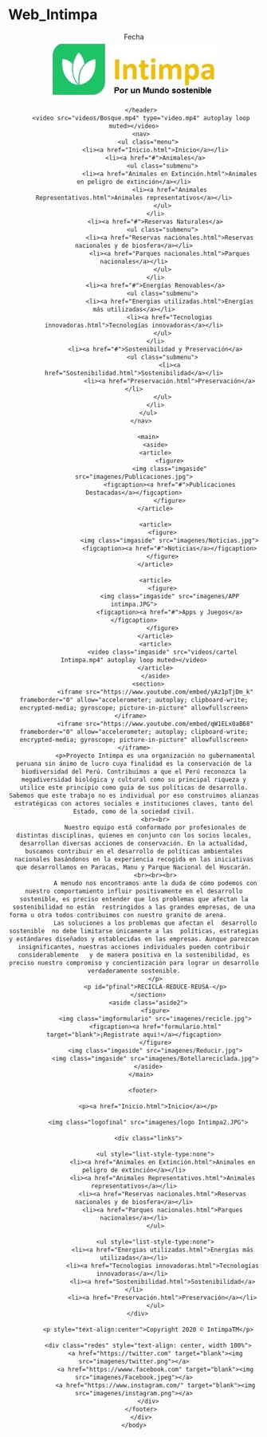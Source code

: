 # Web_Intimpa
<!doctype html>
<html lang="es">
<head>
<meta charset="utf-8">
<meta name="viewport" content="width=device-width, initial-scale=1.0">
<title>Intimpa</title>
<link href="css/estilos.css" rel="stylesheet" type="text/css">
</head>
	<body>
	<div>
		<header>
			<div id="cfecha">Fecha</div>
			<div><img src="imagenes/Logo Intilpa1.jpg"></div>
			
		</header>
		<video src="videos/Bosque.mp4" type="video.mp4" autoplay loop muted></video>
		<nav>
			<ul class="menu">
				<li><a href="Inicio.html">Inicio</a></li>
				<li><a href="#">Animales</a>
					<ul class="submenu">
						<li><a href="Animales en Extinción.html">Animales en peligro de extinción</a></li>
						<li><a href="Animales Representativos.html">Animales representativos</a></li>
					</ul>
				</li>
				<li><a href="#">Reservas Naturales</a>
					<ul class="submenu">
						<li><a href="Reservas nacionales.html">Reservas nacionales y de biosfera</a></li>
						<li><a href="Parques nacionales.html">Parques nacionales</a></li>
					</ul>
				</li>
				<li><a href="#">Energías Renovables</a>
					<ul class="submenu">
						<li><a href="Energias utilizadas.html">Energías más utilizadas</a></li>
						<li><a href="Tecnologias innovadoras.html">Tecnologías innovadoras</a></li>
					</ul>
				</li>
				<li><a href="#">Sostenibilidad y Preservación</a>
					<ul class="submenu">
						<li><a href="Sostenibilidad.html">Sostenibilidad</a></li>
						<li><a href="Preservación.html">Preservación</a></li>
					</ul>
				</li>
			</ul>
		</nav>
			
			<main>
				<aside>
				<article>
						<figure>
						<img class="imgaside" src="imagenes/Publicaciones.jpg">
						<figcaption><a href="#">Publicaciones Destacadas</a></figcaption>
						</figure>
				</article>
				
				<article>
					<figure>
						<img class="imgaside" src="imagenes/Noticias.jpg">
						<figcaption><a href="#">Noticias</a></figcaption>
					</figure>
				</article>
					
				<article>
					<figure>
						<img class="imgaside" src="imagenes/APP intimpa.JPG">
						<figcaption><a href="#">Apps y Juegos</a></figcaption>
					</figure>
				</article>
				<article>
					<video class="imgaside" src="videos/cartel Intimpa.mp4" autoplay loop muted></video>
				</article>
				</aside>
			<section>
				<iframe src="https://www.youtube.com/embed/yAz1pTjDm_k" frameborder="0" allow="accelerometer; autoplay; clipboard-write; encrypted-media; gyroscope; picture-in-picture" allowfullscreen></iframe>	
				<iframe src="https://www.youtube.com/embed/qW1ELx0aB68" frameborder="0" allow="accelerometer; autoplay; clipboard-write; encrypted-media; gyroscope; picture-in-picture" allowfullscreen></iframe>
				<p>Proyecto Intimpa es una organización no gubernamental peruana sin ánimo de lucro cuya finalidad es la conservación de la biodiversidad del Perú.	Contribuimos a que el Perú reconozca la megadiversidad biológica y cultural como su principal riqueza y utilice este principio como guía de sus políticas de desarrollo. Sabemos que este trabajo no es individual por eso construimos alianzas estratégicas con actores sociales e instituciones claves, tanto del Estado, como de la sociedad civil.
				<br><br>
				Nuestro equipo está conformado por profesionales de distintas disciplinas, quienes en conjunto con los socios locales, desarrollan diversas acciones de conservación. En la actualidad, buscamos contribuir en el desarrollo de políticas ambientales nacionales basándonos en la experiencia recogida en las iniciativas que desarrollamos en Paracas, Manu y Parque Nacional del Huscarán.
				<br><br><br>
				A menudo nos encontramos ante la duda de cómo podemos con nuestro comportamiento influir positivamente en el desarrollo sostenible, es preciso entender que los problemas que afectan la sostenibilidad no están  restringidos a las grandes empresas, de una forma u otra todos contribuimos con nuestro granito de arena.			
				Las soluciones a los problemas que afectan el  desarrollo sostenible  no debe limitarse únicamente a las  políticas, estrategias y estándares diseñados y establecidas en las empresas. Aunque parezcan insignificantes, nuestras acciones individuales pueden contribuir considerablemente   y de manera positiva en la sostenibilidad, es preciso nuestro compromiso y concientización para lograr un desarrollo verdaderamente sostenible.
				</p>
				<p id="pfinal">RECICLA-REDUCE-REUSA-</p>
			</section>
			<aside class="aside2">
				<figure>
				<img class="imgformulario" src="imagenes/recicle.jpg">
				<figcaption><a href="formulario.html" target="blank">¡Registrate aqui!</a></figcaption>
				</figure>
				<img class="imgaside" src="imagenes/Reducir.jpg">
				<img class="imgaside" src="imagenes/Botellareciclada.jpg">
			</aside>
		</main>
		
		 <footer>
				
			<p><a href="Inicio.html">Inicio</a></p>
				
			<img class="logofinal" src="imagenes/logo Intimpa2.JPG">
				
			<div class="links">
			
				<ul style="list-style-type:none">
				  	<li><a href="Animales en Extinción.html">Animales en peligro de extinción</a></li>
				  	<li><a href="Animales Representativos.html">Animales representativos</a></li>
					<li><a href="Reservas nacionales.html">Reservas nacionales y de biosfera</a></li>
					<li><a href="Parques nacionales.html">Parques nacionales</a></li>
				</ul>
			
				<ul style="list-style-type:none">
				  	<li><a href="Energias utilizadas.html">Energías más utilizadas</a></li>
					<li><a href="Tecnologias innovadoras.html">Tecnologías innovadoras</a></li>	
					<li><a href="Sostenibilidad.html">Sostenibilidad</a></li>
					<li><a href="Preservación.html">Preservación</a></li>
				</ul>
			</div>		
			
			<p style="text-align:center">Copyright 2020 © IntimpaTM</p>
			
			<div class="redes" style="text-align: center, width 100%">
				<a href="https://twitter.com" target="blank"><img src="imagenes/twitter.png"></a>
				<a href="https://wwww.facebook.com" target="blank"><img src="imagenes/Facebook.jpeg"></a>
				<a href="https://www.instagram.com/" target="blank"><img src="imagenes/instagram.png"></a>
			</div>
		</footer>
		</div>
	</body>
</html>
<script src="JS/jquery-3.3.1.js"></script>
<script src="JS/Archivo1.js"></script>
